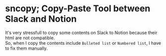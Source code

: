 # sncopy; Copy-Paste Tool between Slack and Notion

It's very stressfull to copy some contents on Slack to Notion because their html are not compatible.  
So, when I copy the contents include `Bulleted list` or `Numbered list`, I have to fix them manually.  